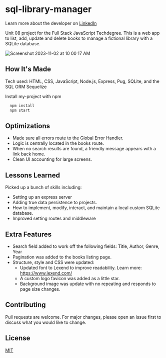 # sql-library-manager
Learn more about the developer on <a href="https://www.linkedin.com/in/tamarabuilds/" target="_blank">LinkedIn</a>

Unit 08 project for the Full Stack JavaScript Techdegree. This is a web app to list, add, update and delete books to manage a fictional library with a SQLite database.

![Screenshot 2023-11-02 at 10 00 17 AM](https://github.com/tamarabuilds/sql-library-manager/assets/98510821/67ce339c-7eea-494d-a430-ac80fcb0caa9)


## How It's Made

Tech used: HTML, CSS, JavaScript, Node.js, Express, Pug, SQLite, and the SQL ORM Sequelize

Install my-project with npm

```bash
  npm install
  npm start
```

## Optimizations

 * Made sure all errors route to the Global Error Handler.
 * Logic is centrally located in the books route.
 * When no search results are found, a friendly message appears with a link back home.
 * Clean UI accounting for large screens.


## Lessons Learned

Picked up a bunch of skills including:
 * Setting up an express server
 * Adding true data persistence to projects.
 * How to implement, modify, interact, and maintain a local custom SQLite database.
 * Improved setting routes and middleware


## Extra Features

* Search field added to work off the following fields: Title, Author, Genre, Year
* Pagination was added to the books listing page.
* Structure, style and CSS were updated:
  * Updated font to Lexend to improve readability. Learn more: https://www.lexend.com/
  * A custom logo favicon was added as a little star.
  * Background image was update with no repeating and responds to page size changes.


## Contributing

Pull requests are welcome. For major changes, please open an issue first to discuss what you would like to change.


## License

[MIT](https://choosealicense.com/licenses/mit/)
